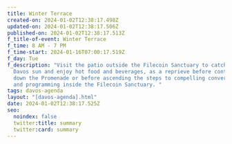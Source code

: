 ```yaml
---
title: Winter Terrace
created-on: 2024-01-02T12:38:17.498Z
updated-on: 2024-01-02T12:38:17.506Z
published-on: 2024-01-02T12:38:17.513Z
f_title-of-event: Winter Terrace
f_time: 8 AM - 7 PM
f_time-start: 2024-01-16T07:00:17.519Z
f_day: Tue
f_description: "Visit the patio outside the Filecoin Sanctuary to catch some
  Davos sun and enjoy hot food and beverages, as a reprieve before continuing
  down the Promenade or before ascending the steps to compelling conversations
  and programming inside the Filecoin Sanctuary. "
tags: davos-agenda
layout: "[davos-agenda].html"
date: 2024-01-02T12:38:17.525Z
seo:
  noindex: false
  twitter:title: summary
  twitter:card: summary
---
```

